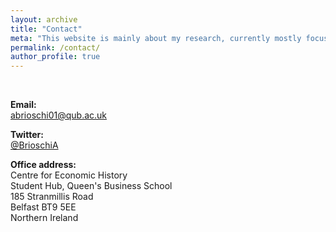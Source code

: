 ```yaml
---
layout: archive
title: "Contact"
meta: "This website is mainly about my research, currently mostly focused on the history of early modern Italian labour markets."
permalink: /contact/
author_profile: true
---
```

<br>

**Email:**
<br>
[abrioschi01@qub.ac.uk](mailto:abrioschi01@qub.ac.uk)
<br>

**Twitter:**
<br>
[@BrioschiA](https://twitter.com/BrioschiA)
<br>

**Office address:**
<br>
Centre for Economic History
<br>
Student Hub, ​Queen's Business School
<br>
185 Stranmillis Road
<br>
Belfast BT9 5EE
<br>
Northern Ireland

